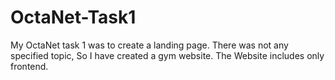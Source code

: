 # OctaNet-Task1
My OctaNet task 1 was to create a landing page. There was not any specified topic, So I have created a gym website.
The Website includes only frontend. 
